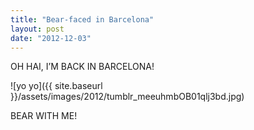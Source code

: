 ```yaml
---
title: "Bear-faced in Barcelona"
layout: post
date: "2012-12-03"
---
```


OH HAI, I’M BACK IN BARCELONA!

![yo yo]({{ site.baseurl }}/assets/images/2012/tumblr_meeuhmbOB01qlj3bd.jpg)

BEAR WITH ME!
